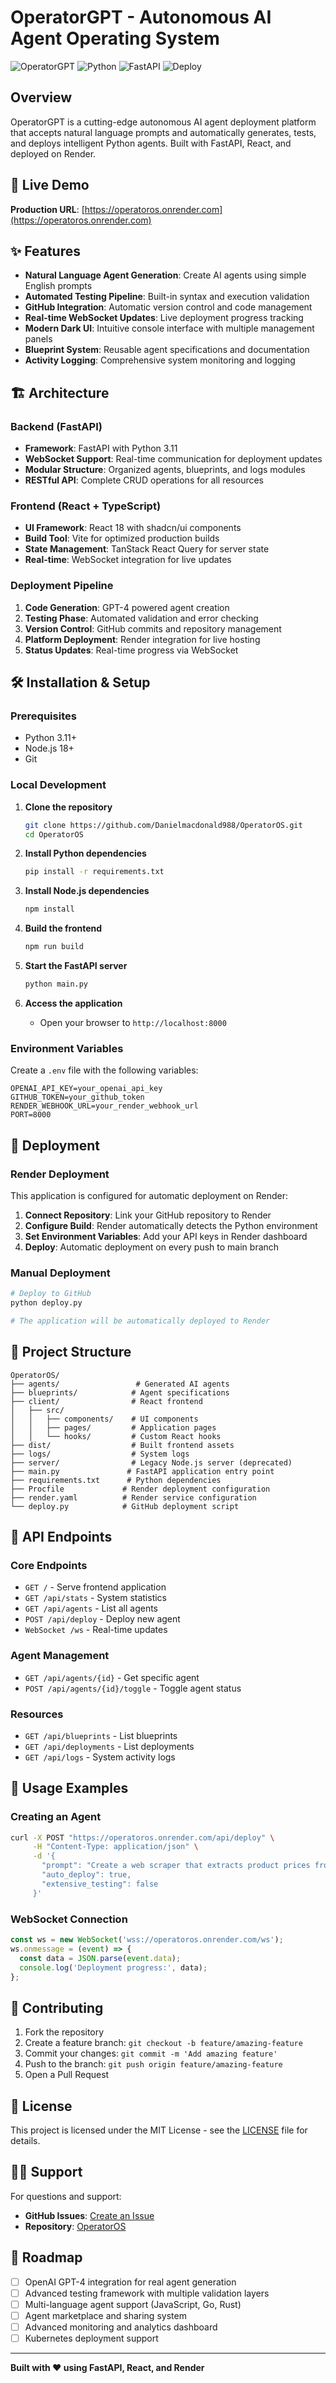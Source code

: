 # OperatorGPT - Autonomous AI Agent Operating System

![OperatorGPT](https://img.shields.io/badge/OperatorGPT-Autonomous%20AI%20Agents-blue)
![Python](https://img.shields.io/badge/Python-3.11-green)
![FastAPI](https://img.shields.io/badge/FastAPI-Latest-red)
![Deploy](https://img.shields.io/badge/Deploy-Render-purple)

## Overview

OperatorGPT is a cutting-edge autonomous AI agent deployment platform that accepts natural language prompts and automatically generates, tests, and deploys intelligent Python agents. Built with FastAPI, React, and deployed on Render.

## 🚀 Live Demo

**Production URL**: [https://operatoros.onrender.com](https://operatoros.onrender.com)

## ✨ Features

- **Natural Language Agent Generation**: Create AI agents using simple English prompts
- **Automated Testing Pipeline**: Built-in syntax and execution validation
- **GitHub Integration**: Automatic version control and code management
- **Real-time WebSocket Updates**: Live deployment progress tracking
- **Modern Dark UI**: Intuitive console interface with multiple management panels
- **Blueprint System**: Reusable agent specifications and documentation
- **Activity Logging**: Comprehensive system monitoring and logging

## 🏗️ Architecture

### Backend (FastAPI)
- **Framework**: FastAPI with Python 3.11
- **WebSocket Support**: Real-time communication for deployment updates
- **Modular Structure**: Organized agents, blueprints, and logs modules
- **RESTful API**: Complete CRUD operations for all resources

### Frontend (React + TypeScript)
- **UI Framework**: React 18 with shadcn/ui components
- **Build Tool**: Vite for optimized production builds
- **State Management**: TanStack React Query for server state
- **Real-time**: WebSocket integration for live updates

### Deployment Pipeline
1. **Code Generation**: GPT-4 powered agent creation
2. **Testing Phase**: Automated validation and error checking
3. **Version Control**: GitHub commits and repository management
4. **Platform Deployment**: Render integration for live hosting
5. **Status Updates**: Real-time progress via WebSocket

## 🛠️ Installation & Setup

### Prerequisites
- Python 3.11+
- Node.js 18+
- Git

### Local Development

1. **Clone the repository**
   ```bash
   git clone https://github.com/Danielmacdonald988/OperatorOS.git
   cd OperatorOS
   ```

2. **Install Python dependencies**
   ```bash
   pip install -r requirements.txt
   ```

3. **Install Node.js dependencies**
   ```bash
   npm install
   ```

4. **Build the frontend**
   ```bash
   npm run build
   ```

5. **Start the FastAPI server**
   ```bash
   python main.py
   ```

6. **Access the application**
   - Open your browser to `http://localhost:8000`

### Environment Variables

Create a `.env` file with the following variables:
```env
OPENAI_API_KEY=your_openai_api_key
GITHUB_TOKEN=your_github_token
RENDER_WEBHOOK_URL=your_render_webhook_url
PORT=8000
```

## 🚢 Deployment

### Render Deployment

This application is configured for automatic deployment on Render:

1. **Connect Repository**: Link your GitHub repository to Render
2. **Configure Build**: Render automatically detects the Python environment
3. **Set Environment Variables**: Add your API keys in Render dashboard
4. **Deploy**: Automatic deployment on every push to main branch

### Manual Deployment

```bash
# Deploy to GitHub
python deploy.py

# The application will be automatically deployed to Render
```

## 📁 Project Structure

```
OperatorOS/
├── agents/                 # Generated AI agents
├── blueprints/            # Agent specifications
├── client/                # React frontend
│   ├── src/
│   │   ├── components/    # UI components
│   │   ├── pages/         # Application pages
│   │   └── hooks/         # Custom React hooks
├── dist/                  # Built frontend assets
├── logs/                  # System logs
├── server/                # Legacy Node.js server (deprecated)
├── main.py               # FastAPI application entry point
├── requirements.txt      # Python dependencies
├── Procfile             # Render deployment configuration
├── render.yaml          # Render service configuration
└── deploy.py            # GitHub deployment script
```

## 🔧 API Endpoints

### Core Endpoints
- `GET /` - Serve frontend application
- `GET /api/stats` - System statistics
- `GET /api/agents` - List all agents
- `POST /api/deploy` - Deploy new agent
- `WebSocket /ws` - Real-time updates

### Agent Management
- `GET /api/agents/{id}` - Get specific agent
- `POST /api/agents/{id}/toggle` - Toggle agent status

### Resources
- `GET /api/blueprints` - List blueprints
- `GET /api/deployments` - List deployments
- `GET /api/logs` - System activity logs

## 🔮 Usage Examples

### Creating an Agent

```bash
curl -X POST "https://operatoros.onrender.com/api/deploy" \
     -H "Content-Type: application/json" \
     -d '{
       "prompt": "Create a web scraper that extracts product prices from e-commerce sites",
       "auto_deploy": true,
       "extensive_testing": false
     }'
```

### WebSocket Connection

```javascript
const ws = new WebSocket('wss://operatoros.onrender.com/ws');
ws.onmessage = (event) => {
  const data = JSON.parse(event.data);
  console.log('Deployment progress:', data);
};
```

## 🤝 Contributing

1. Fork the repository
2. Create a feature branch: `git checkout -b feature/amazing-feature`
3. Commit your changes: `git commit -m 'Add amazing feature'`
4. Push to the branch: `git push origin feature/amazing-feature`
5. Open a Pull Request

## 📄 License

This project is licensed under the MIT License - see the [LICENSE](LICENSE) file for details.

## 🙋‍♂️ Support

For questions and support:
- **GitHub Issues**: [Create an Issue](https://github.com/Danielmacdonald988/OperatorOS/issues)
- **Repository**: [OperatorOS](https://github.com/Danielmacdonald988/OperatorOS)

## 🎯 Roadmap

- [ ] OpenAI GPT-4 integration for real agent generation
- [ ] Advanced testing framework with multiple validation layers
- [ ] Multi-language agent support (JavaScript, Go, Rust)
- [ ] Agent marketplace and sharing system
- [ ] Advanced monitoring and analytics dashboard
- [ ] Kubernetes deployment support

---

**Built with ❤️ using FastAPI, React, and Render**